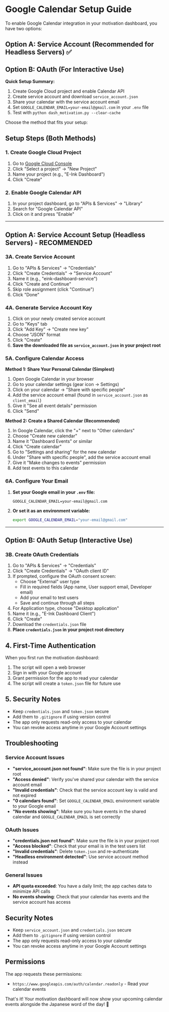 # Google Calendar Setup Guide

To enable Google Calendar integration in your motivation dashboard, you have two options:

## Option A: Service Account (Recommended for Headless Servers) ✅
## Option B: OAuth (For Interactive Use)

**Quick Setup Summary:**
1. Create Google Cloud project and enable Calendar API
2. Create service account and download `service_account.json`
3. Share your calendar with the service account email
4. Set `GOOGLE_CALENDAR_EMAIL=your-email@gmail.com` in your `.env` file
5. Test with `python dash_motivation.py --clear-cache`

Choose the method that fits your setup:

## Setup Steps (Both Methods)

### 1. Create Google Cloud Project

1. Go to [Google Cloud Console](https://console.cloud.google.com/)
2. Click "Select a project" → "New Project"
3. Name your project (e.g., "E-Ink Dashboard")
4. Click "Create"

### 2. Enable Google Calendar API

1. In your project dashboard, go to "APIs & Services" → "Library"
2. Search for "Google Calendar API"
3. Click on it and press "Enable"

---

## Option A: Service Account Setup (Headless Servers) - RECOMMENDED

### 3A. Create Service Account

1. Go to "APIs & Services" → "Credentials"
2. Click "Create Credentials" → "Service Account"
3. Name it (e.g., "eink-dashboard-service")
4. Click "Create and Continue"
5. Skip role assignment (click "Continue")
6. Click "Done"

### 4A. Generate Service Account Key

1. Click on your newly created service account
2. Go to "Keys" tab
3. Click "Add Key" → "Create new key"
4. Choose "JSON" format
5. Click "Create"
6. **Save the downloaded file as `service_account.json` in your project root**

### 5A. Configure Calendar Access

**Method 1: Share Your Personal Calendar (Simplest)**
1. Open Google Calendar in your browser
2. Go to your calendar settings (gear icon → Settings)
3. Click on your calendar → "Share with specific people"
4. Add the service account email (found in `service_account.json` as `client_email`)
5. Give it "See all event details" permission
6. Click "Send"

**Method 2: Create a Shared Calendar (Recommended)**
1. In Google Calendar, click the "+" next to "Other calendars"
2. Choose "Create new calendar"
3. Name it "Dashboard Events" or similar
4. Click "Create calendar"
5. Go to "Settings and sharing" for the new calendar
6. Under "Share with specific people", add the service account email
7. Give it "Make changes to events" permission
8. Add test events to this calendar

### 6A. Configure Your Email

1. **Set your Google email in your `.env` file:**
   ```
   GOOGLE_CALENDAR_EMAIL=your-email@gmail.com
   ```

2. **Or set it as an environment variable:**
   ```bash
   export GOOGLE_CALENDAR_EMAIL="your-email@gmail.com"
   ```

---

## Option B: OAuth Setup (Interactive Use)

### 3B. Create OAuth Credentials

1. Go to "APIs & Services" → "Credentials"
2. Click "Create Credentials" → "OAuth client ID"
3. If prompted, configure the OAuth consent screen:
   - Choose "External" user type
   - Fill in required fields (App name, User support email, Developer email)
   - Add your email to test users
   - Save and continue through all steps
4. For Application type, choose "Desktop application"
5. Name it (e.g., "E-Ink Dashboard Client")
6. Click "Create"
7. Download the `credentials.json` file
8. **Place `credentials.json` in your project root directory**

## 4. First-Time Authentication

When you first run the motivation dashboard:

1. The script will open a web browser
2. Sign in with your Google account
3. Grant permission for the app to read your calendar
4. The script will create a `token.json` file for future use

## 5. Security Notes

- Keep `credentials.json` and `token.json` secure
- Add them to `.gitignore` if using version control
- The app only requests read-only access to your calendar
- You can revoke access anytime in your Google Account settings

## Troubleshooting

### Service Account Issues
- **"service_account.json not found"**: Make sure the file is in your project root
- **"Access denied"**: Verify you've shared your calendar with the service account email
- **"Invalid credentials"**: Check that the service account key is valid and not expired
- **"0 calendars found"**: Set `GOOGLE_CALENDAR_EMAIL` environment variable to your Google email
- **"No events showing"**: Make sure you have events in the shared calendar and `GOOGLE_CALENDAR_EMAIL` is set correctly

### OAuth Issues
- **"credentials.json not found"**: Make sure the file is in your project root
- **"Access blocked"**: Check that your email is in the test users list
- **"Invalid credentials"**: Delete `token.json` and re-authenticate
- **"Headless environment detected"**: Use service account method instead

### General Issues
- **API quota exceeded**: You have a daily limit; the app caches data to minimize API calls
- **No events showing**: Check that your calendar has events and the service account has access

## Security Notes

- Keep `service_account.json` and `credentials.json` secure
- Add them to `.gitignore` if using version control
- The app only requests read-only access to your calendar
- You can revoke access anytime in your Google Account settings

## Permissions

The app requests these permissions:
- `https://www.googleapis.com/auth/calendar.readonly` - Read your calendar events

That's it! Your motivation dashboard will now show your upcoming calendar events alongside the Japanese word of the day! 🌸
